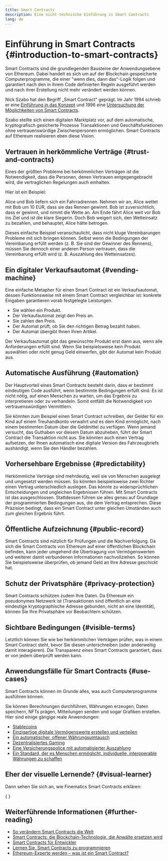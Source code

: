 ```yaml
---
title: Smart Contracts
description: Eine nicht-technische Einführung in Smart Contracts
lang: de
---
```


# Einführung in Smart Contracts {#introduction-to-smart-contracts}

Smart Contracts sind die grundlegenden Bausteine der Anwendungsebene von Ethereum. Dabei handelt es sich um auf der Blockchain gespeicherte Computerprogramme, die einer "wenn dies, dann das"-Logik folgen und garantiert nach den in ihrem Code definierten Regeln ausgeführt werden und nach ihrer Erstellung nicht mehr verändert werden können.

Nick Szabo hat den Begriff „Smart Contract" geprägt. Im Jahr 1994 schrieb er eine [Einführung in das Konzept](https://www.fon.hum.uva.nl/rob/Courses/InformationInSpeech/CDROM/Literature/LOTwinterschool2006/szabo.best.vwh.net/smart.contracts.html) und 1996 eine [Untersuchung der Möglichkeiten von Smart Contracts](https://www.fon.hum.uva.nl/rob/Courses/InformationInSpeech/CDROM/Literature/LOTwinterschool2006/szabo.best.vwh.net/smart_contracts_2.html).

Szabo stellte sich einen digitalen Marktplatz vor, auf dem automatische, kryptografisch gesicherte Prozesse Transaktionen und Geschäftsfunktionen ohne vertrauenswürdige Zwischenpersonen ermöglichen. Smart Contracts auf Ethereum realisieren eben diese Vision.

## Vertrauen in herkömmliche Verträge {#trust-and-contracts}

Eines der größten Probleme bei herkömmlichen Verträgen ist die Notwendigkeit, dass die Personen, denen Vertrauen entgegengebracht wird, die vertraglichen Regelungen auch einhalten.

Hier ist ein Beispiel:

Alice und Bob liefern sich ein Fahrradrennen. Nehmen wir an, Alice wettet mit Bob um 10 EUR, dass sie das Rennen gewinnt. Bob ist zuversichtlich, dass er gewinnt, und nimmt die Wette an. Am Ende fährt Alice weit vor Bob ins Ziel und ist die klare Siegerin. Doch Bob weigert sich, den Wetteinsatz zu bezahlen, und behauptet, Alice hätte betrogen.

Dieses einfache Beispiel veranschaulicht, dass nicht kluge Vereinbarungen Probleme mit sich bringen können. Selbst wenn die Bedingungen der Vereinbarung erfüllt werden (z. B. Sie sind der Gewinner des Rennens), müssen Sie dennoch einer anderen Person vertrauen, dass die Vereinbarung erfüllt wird (z. B. Auszahlung des Wetteinsatzes).

## Ein digitaler Verkaufsautomat {#vending-machine}

Eine einfache Metapher für einen Smart Contract ist ein Verkaufsautomat, dessen Funktionsweise mit einem Smart Contract vergleichbar ist: konkrete Eingaben garantieren vorab festgelegte Leistungen.

- Sie wählen ein Produkt.
- Der Verkaufautomat zeigt den Preis an.
- Sie zahlen den Preis.
- Der Automat prüft, ob Sie den richtigen Betrag bezahlt haben.
- Der Automat übergibt Ihnen Ihren Artikel.

Der Verkaufsautomat gibt das gewünschte Produkt erst dann aus, wenn alle Anforderungen erfüllt sind. Wenn Sie beispielsweise kein Produkt auswählen oder nicht genug Geld einwerfen, gibt der Automat kein Produkt aus.

## Automatische Ausführung {#automation}

Der Hauptvorteil eines Smart Contracts besteht darin, dass er bestimmt eindeutigen Code ausführt, wenn bestimmte Bedingungen erfüllt sind. Es ist nicht nötig, auf einen Menschen zu warten, um das Ergebnis zu interpretieren oder zu verhandeln. Somit entfällt die Notwendigkeit von vertrauenswürdigen Vermittlern.

Sie könnten zum Beispiel einen Smart Contract schreiben, der Gelder für ein Kind auf einem Treuhandkonto verwahrt und es dem Kind ermöglicht, nach einem bestimmten Datum über die Geldmittel zu verfügen. Wenn jemand versucht, das Guthaben vor diesem Datum abzuheben, führt der Smart Contract die Transaktion nicht aus. Sie könnten auch einen Vertrag aufsetzen, der Ihnen automatisch eine digitale Version des Fahrzeugbriefs aushändigt, wenn Sie den Händler bezahlen.

## Vorhersehbare Ergebnisse {#predictability}

Herkömmliche Verträge sind mehrdeutig, weil sie von Menschen ausgelegt und umgesetzt werden müssen. So könnten beispielsweise zwei Richter einen Vertrag unterschiedlich auslegen. Das könnte zu widersprüchlichen Entscheidungen und ungleichen Ergebnissen führen. Mit Smart Contracts ist das ausgeschlossen. Stattdessen führen sie alles genau auf Grundlage der programmierten Bedingungen aus, die dem Vertrag entsprechen. Diese Präzision bedingt, dass ein Smart Contract unter gleichen Umständen auch zum gleichen Ergebnis führt.

## Öffentliche Aufzeichnung {#public-record}

Smart Contracts sind nützlich für Prüfungen und die Nachverfolgung. Da sich die Smart Contracts von Ethereum auf einer öffentlichen Blockchain befinden, kann jeder umgehend die Übertragung von Vermögenswerten und weiterer damit verbundenen Informationen nachvollziehen. So können Sie beispielsweise überprüfen, ob jemand Geld an Ihre Adresse geschickt hat.

## Schutz der Privatsphäre {#privacy-protection}

Smart Contracts schützen zudem Ihre Daten. Da Ethereum ein pseudonymes Netzwerk ist (Transaktionen sind öffentlich an eine eindeutige kryptographische Adresse gebunden, nicht an eine Identität), können Sie Ihre Privatsphäre vor Beobachtern schützen.

## Sichtbare Bedingungen {#visible-terms}

Letztlich können Sie wie bei herkömmlichen Verträgen prüfen, was in einem Smart Contract steht, bevor Sie diesen unterschreiben (oder anderweitig damit interagieren). Die Transparenz eines Smart Contracts garantiert, dass er von jedem überprüft werden kann.

## Anwendungsfälle für Smart Contracts {#use-cases}

Smart Contracts können im Grunde alles, was auch Computerprogramme ausführen können.

Sie können Berechnungen durchführen, Währungen erzeugen, Daten speichern, NFTs prägen, Mitteilungen senden und sogar Grafiken erstellen. Hier sind einige gängige reale Anwendungen:

- [Stablecoins](/stablecoins/)
- [Einzigartige digitale Vermögenswerte erstellen und verteilen](/nft/)
- [Ein automatischer, offener Währungsumtausch](/get-eth/#dex)
- [Dezentralisiertes Gaming](/dapps/?category=gaming)
- [Eine Versicherungspolice mit automatisierter Auszahlung](https://etherisc.com/)
- [Ein Standard, der es Menschen ermöglicht, individuelle, interoperable Währungen zu schaffen](/developers/docs/standards/tokens/)

## Eher der visuelle Lernende? {#visual-learner}

Dann sehen Sie sich an, wie Finematics Smart Contracts erklären:

{
<YouTube id="pWGLtjG-F5c" />
}

## Weiterführende Informationen {#further-reading}

- [So verändern Smart Contracts die Welt](https://www.youtube.com/watch?v=pA6CGuXEKtQ)
- [Smart Contracts: die Blockchain-Technologie, die Anwälte ersetzen wird](https://blockgeeks.com/guides/smart-contracts/)
- [Smart Contracts für Entwickler](/developers/docs/smart-contracts/)
- [Lernen Sie, Smart Contracts zu programmieren](/developers/learning-tools/)
- [Ethereum-Experte werden – was ist ein Smart Contract?](https://github.com/ethereumbook/ethereumbook/blob/develop/07smart-contracts-solidity.asciidoc#what-is-a-smart-contract)
